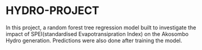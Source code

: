 # HYDRO-PROJECT
In this project, a random forest tree regression model built to investigate the impact of SPEI(standardised Evapotransipration Index) on the Akosombo Hydro generation. 
Predictions were also done after training the model. 

